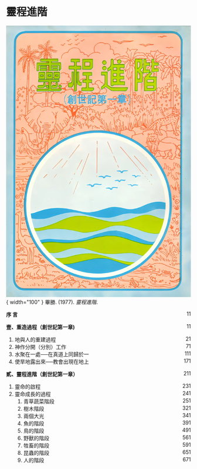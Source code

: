 # 靈程進階
![](../images/cover/靈程進階.webp){ width="100" }
畢勝. (1977). *靈程進階*.

**序 言** <span style="float: right;">11</span>

**壹、重造過程（創世記第一章)** <span style="float: right;">11</span>

1. 地與人的重建過程 <span style="float: right;">21</span>
1. 神作分開（分別）工作 <span style="float: right;">71</span>
1. 水聚在一處──在真道上同歸於一 <span style="float: right;">111</span>
1. 使旱地露出來──教會出現在地上 <span style="float: right;">171</span>

**貳、靈程進階（創世記第一章）** <span style="float: right;">211</span>

1. 靈命的啟程 <span style="float: right;">231</span>
1. 靈命成長的過程 <span style="float: right;">241</span>
    1. 青草蔬菜階段 <span style="float: right;">251</span>
    1. 樹木階段 <span style="float: right;">321</span>
    1. 兩個大光 <span style="float: right;">341</span>
    1. 魚的階段 <span style="float: right;">391</span>
    1. 鳥的階段 <span style="float: right;">491</span>
    1. 野獸的階段 <span style="float: right;">561</span>
    1. 牲畜的階段 <span style="float: right;">591</span>
    1. 昆蟲的階段 <span style="float: right;">651</span>
    1. 人的階段 <span style="float: right;">671</span>
